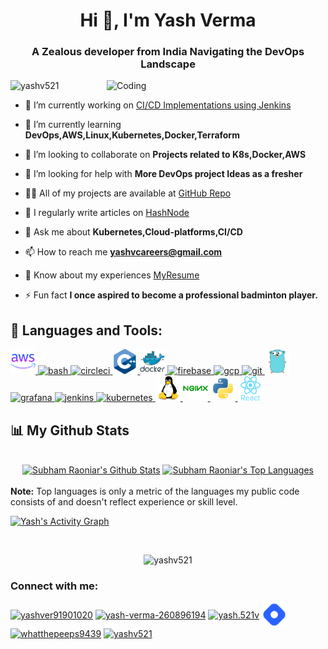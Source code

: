 <h1 align="center">Hi 👋, I'm Yash Verma</h1>
<h3 align="center">A Zealous developer from India Navigating the DevOps Landscape</h3>
<img align="right" alt="Coding" width="350" src="gitlab.gif">

<p align="left"> <img src="https://komarev.com/ghpvc/?username=yashv521&label=Profile%20views&color=0e75b6&style=flat" alt="yashv521" /> </p>

- 🔭 I’m currently working on [CI/CD Implementations using Jenkins](https://github.com/yashv521/Notes-app-django)

- 🌱 I’m currently learning **DevOps,AWS,Linux,Kubernetes,Docker,Terraform**

- 👯 I’m looking to collaborate on **Projects related to K8s,Docker,AWS**

- 🤝 I’m looking for help with **More DevOps project Ideas as a fresher**

- 👨‍💻 All of my projects are available at [GitHub Repo](https://github.com/yashv521)

- 📝 I regularly write articles on [HashNode](https://yashv521.hashnode.dev/)

- 💬 Ask me about **Kubernetes,Cloud-platforms,CI/CD**

- 📫 How to reach me **yashvcareers@gmail.com**

- 📄 Know about my experiences [MyResume](https://rb.gy/77jui)

- ⚡ Fun fact **I once aspired to become a professional badminton player.**

<h2 align="left">🚀 Languages and Tools:</h2>
<p align="left"> <a href="https://aws.amazon.com" target="_blank" rel="noreferrer"> <img src="aws.png" alt="aws" width="40" height="40"/> </a> <a href="https://www.gnu.org/software/bash/" target="_blank" rel="noreferrer"> <img src="https://www.vectorlogo.zone/logos/gnu_bash/gnu_bash-icon.svg" alt="bash" width="40" height="40"/> </a> <a href="https://circleci.com" target="_blank" rel="noreferrer"> <img src="https://www.vectorlogo.zone/logos/circleci/circleci-icon.svg" alt="circleci" width="40" height="40"/> </a> <a href="https://www.w3schools.com/cpp/" target="_blank" rel="noreferrer"> <img src="https://raw.githubusercontent.com/devicons/devicon/master/icons/cplusplus/cplusplus-original.svg" alt="cplusplus" width="40" height="40"/> </a> <a href="https://www.docker.com/" target="_blank" rel="noreferrer"> <img src="https://raw.githubusercontent.com/devicons/devicon/master/icons/docker/docker-original-wordmark.svg" alt="docker" width="40" height="40"/> </a> <a href="https://firebase.google.com/" target="_blank" rel="noreferrer"> <img src="https://www.vectorlogo.zone/logos/firebase/firebase-icon.svg" alt="firebase" width="40" height="40"/> </a> <a href="https://cloud.google.com" target="_blank" rel="noreferrer"> <img src="https://www.vectorlogo.zone/logos/google_cloud/google_cloud-icon.svg" alt="gcp" width="40" height="40"/> </a> <a href="https://git-scm.com/" target="_blank" rel="noreferrer"> <img src="https://www.vectorlogo.zone/logos/git-scm/git-scm-icon.svg" alt="git" width="40" height="40"/> </a> <a href="https://golang.org" target="_blank" rel="noreferrer"> <img src="https://raw.githubusercontent.com/devicons/devicon/master/icons/go/go-original.svg" alt="go" width="40" height="40"/> </a> <a href="https://grafana.com" target="_blank" rel="noreferrer"> <img src="https://www.vectorlogo.zone/logos/grafana/grafana-icon.svg" alt="grafana" width="40" height="40"/> </a> <a href="https://www.jenkins.io" target="_blank" rel="noreferrer"> <img src="https://www.vectorlogo.zone/logos/jenkins/jenkins-icon.svg" alt="jenkins" width="40" height="40"/> </a> <a href="https://kubernetes.io" target="_blank" rel="noreferrer"> <img src="https://www.vectorlogo.zone/logos/kubernetes/kubernetes-icon.svg" alt="kubernetes" width="40" height="40"/> </a> <a href="https://www.linux.org/" target="_blank" rel="noreferrer"> <img src="https://raw.githubusercontent.com/devicons/devicon/master/icons/linux/linux-original.svg" alt="linux" width="40" height="40"/> </a> <a href="https://www.nginx.com" target="_blank" rel="noreferrer"> <img src="https://raw.githubusercontent.com/devicons/devicon/master/icons/nginx/nginx-original.svg" alt="nginx" width="40" height="40"/> </a> <a href="https://www.python.org" target="_blank" rel="noreferrer"> <img src="https://raw.githubusercontent.com/devicons/devicon/master/icons/python/python-original.svg" alt="python" width="40" height="40"/> </a> <a href="https://reactjs.org/" target="_blank" rel="noreferrer"> <img src="https://raw.githubusercontent.com/devicons/devicon/master/icons/react/react-original-wordmark.svg" alt="react" width="40" height="40"/> </a> </p>

## 📊 My Github Stats

  <br/>
  <div align="center">
    <a href="https://github.com/yashv521/github-readme-stats"><img alt="Subham Raoniar's Github Stats" src="https://github-readme-stats.vercel.app/api?username=yashv521&show_icons=true&count_private=true&theme=react&hide_border=true&bg_color=0D1117" /></a>
  <a href="https://github.com/SubhamRaoniar28/github-readme-stats"><img alt="Subham Raoniar's Top Languages" src="https://github-readme-stats.vercel.app/api/top-langs/?username=yashv521&langs_count=8&count_private=true&layout=compact&theme=react&hide_border=true&bg_color=0D1117" /></a>
  </div>
  <br/>
  <b>Note:</b> Top languages is only a metric of the languages my public code consists of and doesn't reflect experience or skill level.

<br/>

<a href="https://github.com/SubhamRaoniar28/github-readme-activity-graph"><img alt="Yash's Activity Graph" src="https://github-readme-activity-graph.vercel.app/graph?username=yashv521&bg_color=0D1117&color=5BCDEC&line=5BCDEC&point=FFFFFF&hide_border=true" /></a>

<br/>

<p>
  <div align="center">
  <img align="justify" src="https://github-readme-streak-stats.herokuapp.com/?user=yashv521&" alt="yashv521" />
  </div>
  </p>


<h3 align="left">Connect with me:</h3>
<p align="left">
<a href="https://twitter.com/yashver91901020" target="blank"><img align="center" src="https://raw.githubusercontent.com/rahuldkjain/github-profile-readme-generator/master/src/images/icons/Social/twitter.svg" alt="yashver91901020" height="30" width="40" /></a>
<a href="https://linkedin.com/in/yash-verma-260896194" target="blank"><img align="center" src="https://raw.githubusercontent.com/rahuldkjain/github-profile-readme-generator/master/src/images/icons/Social/linked-in-alt.svg" alt="yash-verma-260896194" height="30" width="40" /></a>
<a href="https://instagram.com/yash.521v" target="blank"><img align="center" src="https://raw.githubusercontent.com/rahuldkjain/github-profile-readme-generator/master/src/images/icons/Social/instagram.svg" alt="yash.521v" height="30" width="40" /></a>
<a href="https://hashnode.com/@yashv521" target="blank"><img align="center" src="hashnode.png" alt="@yashv521" height="40" width="40" /></a>
<a href="https://www.youtube.com/channel/UCBIpMvp0F8nl8gTRFFmBZJA" target="blank"><img align="center" src="https://raw.githubusercontent.com/rahuldkjain/github-profile-readme-generator/master/src/images/icons/Social/youtube.svg" alt="whatthepeeps9439" height="30" width="40" /></a>
<a href="https://www.leetcode.com/yashv521" target="blank"><img align="center" src="https://raw.githubusercontent.com/rahuldkjain/github-profile-readme-generator/master/src/images/icons/Social/leet-code.svg" alt="yashv521" height="30" width="40" /></a>
</p>

